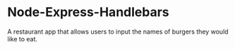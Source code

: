 # Node-Express-Handlebars
A restaurant app that allows users to input the names of burgers they would like to eat.

